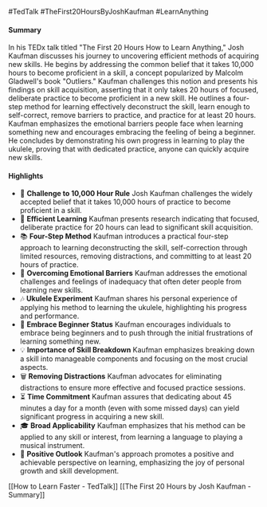 #TedTalk #TheFirst20HoursByJoshKaufman #LearnAnything

#### Summary

In his TEDx talk titled "The First 20 Hours How to Learn Anything," Josh Kaufman discusses his journey to uncovering efficient methods of acquiring new skills. He begins by addressing the common belief that it takes 10,000 hours to become proficient in a skill, a concept popularized by Malcolm Gladwell's book "Outliers." Kaufman challenges this notion and presents his findings on skill acquisition, asserting that it only takes 20 hours of focused, deliberate practice to become proficient in a new skill. He outlines a four-step method for learning effectively deconstruct the skill, learn enough to self-correct, remove barriers to practice, and practice for at least 20 hours. Kaufman emphasizes the emotional barriers people face when learning something new and encourages embracing the feeling of being a beginner. He concludes by demonstrating his own progress in learning to play the ukulele, proving that with dedicated practice, anyone can quickly acquire new skills.

#### Highlights
- 🧠 **Challenge to 10,000 Hour Rule** Josh Kaufman challenges the widely accepted belief that it takes 10,000 hours of practice to become proficient in a skill.
- 🎯 **Efficient Learning** Kaufman presents research indicating that focused, deliberate practice for 20 hours can lead to significant skill acquisition.
- 📚 **Four-Step Method** Kaufman introduces a practical four-step approach to learning deconstructing the skill, self-correction through limited resources, removing distractions, and committing to at least 20 hours of practice.
- 🚀 **Overcoming Emotional Barriers** Kaufman addresses the emotional challenges and feelings of inadequacy that often deter people from learning new skills.
- 🎶 **Ukulele Experiment** Kaufman shares his personal experience of applying his method to learning the ukulele, highlighting his progress and performance.
- 🌟 **Embrace Beginner Status** Kaufman encourages individuals to embrace being beginners and to push through the initial frustrations of learning something new.
- 💡 **Importance of Skill Breakdown** Kaufman emphasizes breaking down a skill into manageable components and focusing on the most crucial aspects.
- 🗑️ **Removing Distractions** Kaufman advocates for eliminating distractions to ensure more effective and focused practice sessions.
- ⏳ **Time Commitment** Kaufman assures that dedicating about 45 minutes a day for a month (even with some missed days) can yield significant progress in acquiring a new skill.
- 🎓 **Broad Applicability** Kaufman emphasizes that his method can be applied to any skill or interest, from learning a language to playing a musical instrument.
- 🌟 **Positive Outlook** Kaufman's approach promotes a positive and achievable perspective on learning, emphasizing the joy of personal growth and skill development.

[[How to Learn Faster - TedTalk]]
[[The First 20 Hours by Josh Kaufman - Summary]]